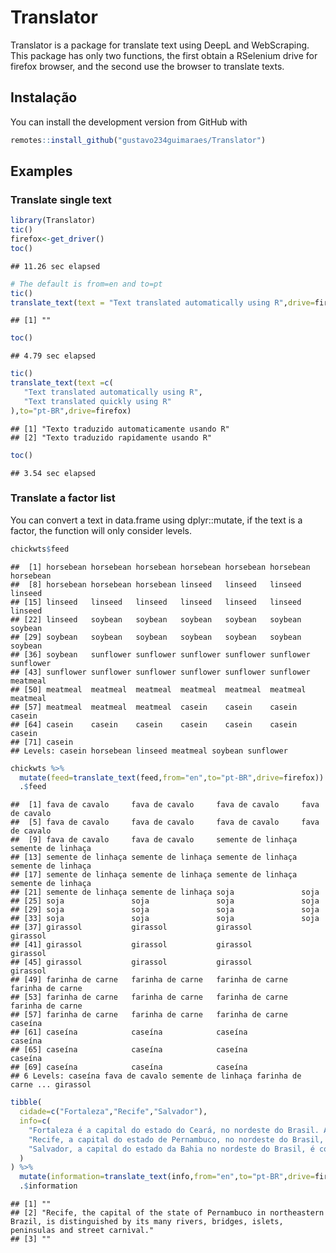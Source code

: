 Translator
================

Translator is a package for translate text using DeepL and WebScraping.
This package has only two functions, the first obtain a RSelenium drive
for firefox browser, and the second use the browser to translate texts.

## Instalação

You can install the development version from GitHub with

``` r
remotes::install_github("gustavo234guimaraes/Translator")
```

## Examples

### Translate single text

``` r
library(Translator)
tic()
firefox<-get_driver()
toc()
```

    ## 11.26 sec elapsed

``` r
# The default is from=en and to=pt
tic()
translate_text(text = "Text translated automatically using R",drive=firefox)
```

    ## [1] ""

``` r
toc()
```

    ## 4.79 sec elapsed

``` r
tic()
translate_text(text =c(
   "Text translated automatically using R",
   "Text translated quickly using R"
),to="pt-BR",drive=firefox)
```

    ## [1] "Texto traduzido automaticamente usando R"
    ## [2] "Texto traduzido rapidamente usando R"

``` r
toc()
```

    ## 3.54 sec elapsed

### Translate a factor list

You can convert a text in data.frame using dplyr::mutate, if the text is
a factor, the function will only consider levels.

``` r
chickwts$feed
```

    ##  [1] horsebean horsebean horsebean horsebean horsebean horsebean horsebean
    ##  [8] horsebean horsebean horsebean linseed   linseed   linseed   linseed  
    ## [15] linseed   linseed   linseed   linseed   linseed   linseed   linseed  
    ## [22] linseed   soybean   soybean   soybean   soybean   soybean   soybean  
    ## [29] soybean   soybean   soybean   soybean   soybean   soybean   soybean  
    ## [36] soybean   sunflower sunflower sunflower sunflower sunflower sunflower
    ## [43] sunflower sunflower sunflower sunflower sunflower sunflower meatmeal 
    ## [50] meatmeal  meatmeal  meatmeal  meatmeal  meatmeal  meatmeal  meatmeal 
    ## [57] meatmeal  meatmeal  meatmeal  casein    casein    casein    casein   
    ## [64] casein    casein    casein    casein    casein    casein    casein   
    ## [71] casein   
    ## Levels: casein horsebean linseed meatmeal soybean sunflower

``` r
chickwts %>% 
  mutate(feed=translate_text(feed,from="en",to="pt-BR",drive=firefox)) %>% 
  .$feed
```

    ##  [1] fava de cavalo     fava de cavalo     fava de cavalo     fava de cavalo    
    ##  [5] fava de cavalo     fava de cavalo     fava de cavalo     fava de cavalo    
    ##  [9] fava de cavalo     fava de cavalo     semente de linhaça semente de linhaça
    ## [13] semente de linhaça semente de linhaça semente de linhaça semente de linhaça
    ## [17] semente de linhaça semente de linhaça semente de linhaça semente de linhaça
    ## [21] semente de linhaça semente de linhaça soja               soja              
    ## [25] soja               soja               soja               soja              
    ## [29] soja               soja               soja               soja              
    ## [33] soja               soja               soja               soja              
    ## [37] girassol           girassol           girassol           girassol          
    ## [41] girassol           girassol           girassol           girassol          
    ## [45] girassol           girassol           girassol           girassol          
    ## [49] farinha de carne   farinha de carne   farinha de carne   farinha de carne  
    ## [53] farinha de carne   farinha de carne   farinha de carne   farinha de carne  
    ## [57] farinha de carne   farinha de carne   farinha de carne   caseína           
    ## [61] caseína            caseína            caseína            caseína           
    ## [65] caseína            caseína            caseína            caseína           
    ## [69] caseína            caseína            caseína           
    ## 6 Levels: caseína fava de cavalo semente de linhaça farinha de carne ... girassol

``` r
tibble(
  cidade=c("Fortaleza","Recife","Salvador"),
  info=c(
    "Fortaleza é a capital do estado do Ceará, no nordeste do Brasil. A cidade é conhecida por suas praias, com falésias vermelhas, palmeiras, dunas e lagoas.",
    "Recife, a capital do estado de Pernambuco, no nordeste do Brasil, distingue-se pelos seus vários rios, pontes, ilhéus, penínsulas e pelo carnaval de rua.",
    "Salvador, a capital do estado da Bahia no nordeste do Brasil, é conhecida pela arquitetura colonial portuguesa, pela cultura afrobrasileira e pelo litoral tropical."
  )
) %>% 
  mutate(information=translate_text(info,from="en",to="pt-BR",drive=firefox)) %>% 
  .$information
```

    ## [1] ""                                                                                                                                                            
    ## [2] "Recife, the capital of the state of Pernambuco in northeastern Brazil, is distinguished by its many rivers, bridges, islets, peninsulas and street carnival."
    ## [3] ""
